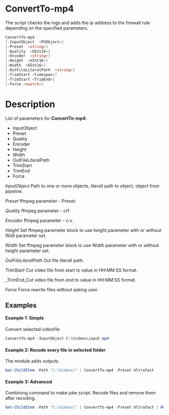 # ConvertTo-mp4

The script checks the logs and adds the ip address to the firewall rule depending on the specified parameters.

``` Powershell
ConvertTo-mp4
[-InputObject  <PSObject>]
[-Preset  <string>]
[-Quality  <UInt16>]
[-Encoder  <string>]
[-Height  <UInt16>]
[-Width  <UInt16>]
[-OutFileLiteralPath  <string>]
[-TrimStart <timespan>]
[-TrimStart <TrimEnd>]
[-Force <switch>]
```

# Description

List of parameters for **ConvertTo-mp4**:

* InputObject
* Preset
* Quality
* Encoder
* Height
* Width
* OutFileLiteralPath
* TrimStart
* TrimEnd
* Force

_InputObject_ Path to one or more objects, literall path to object, object from pipeline.

_Preset_ ffmpeg parameter - Preset.

_Quality_ ffmpeg parameter - crf.

_Encoder_ ffmpeg parameter - c:v.

_Height_ Set ffmpeg parameter block to use height parameter with or without Widt parameter set.

_Width_ Set ffmpeg parameter block to use Width parameter with or without height parameter set.

_OutFileLiteralPath_ Out file literall path.

_TrimStart_ Cut video file from start to value in HH:MM:SS format.

_TrimEnd_Cut video file from end to value in HH:MM:SS format.

_Force_ Force rewrite files without asking user.

## Examples

#### Example 1: Simple

Convert selected videofile

``` Powershell
ConvertTo-mp4 -InputObject C:\Videos\input.mp4
```

#### Example 2: Recode every file in selected folder

The module adds outputs
```Powershell
Get-ChildItem -Path "C:\Videos\" | ConvertTo-mp4 -Preset Ultrafast
```

#### Example 3: Advanced

Combining command to make joke script. Recode files and remove them after recoding.
```Powershell
Get-ChildItem -Path "C:\Videos\" | ConvertTo-mp4 -Preset Ultrafast | Remove-Item
```
